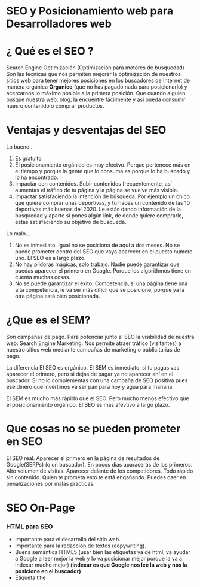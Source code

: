 
# SEO y Posicionamiento web para Desarrolladores web

# ¿ Qué es el SEO ?

Search Engine Optimización (Optimización para motores de busquedad)
Son las técnicas que nos permiten mejorar la optimización de nuestros sitios web
para tener mejores posiciones en los buscadores de Internet de manera orgánica
**Organico** (que no has pagado nada para posicionarlo)
y acercarnos lo máximo posible a la primera posición. Que cuando alguien busque
nuestra web, blog, la encuentre fácilmente y así pueda consumir nuesro contenido
o comprar productos.

# Ventajas y desventajas del SEO

Lo bueno...

1. Es gratuito
2. El posicionamiento orgánico es muy efectvo. Porque pertenece más en el tiempo y
porque la gente que lo consuma es porque lo ha buscado y lo ha encontrado.
3. Impactar con contenidos. Subir contenidos frecuentemente, así aumentas
el tráfico de tu página y la página se vuelve más visible.
4. Impactar satisfaciendo la intención de búsqueda. Por ejemplo un chico que quiere
comprar unas deportivas, y tu haces un contenido de las 10 deportivas más buenas del 2020.
Le estás dando información de la busquedad y aparte si pones algún link, de donde
quiere comprarlo, estás satisfaciendo su objetivo de busqueda.

Lo malo...

1. No es inmediato. Igual no se posiciona de aquí a dos meses.
No se puede prometer dentro del SEO que vaya aparecer en el puesto numero uno.
El SEO es a largo plazo.
2. No hay píldoras mágicas, solo trabajo. Nadie puede garantizar que puedas aparecer el primero en Google.
Porque los algorithmos tiene en cuenta muchas cosas.
3. No se puede garantizar el éxito. Competencia, si una página tiene una alta competencia, le va ser más dificil que
se posicione, porque ya la otra página está bien posicionada.

# ¿Que es el SEM?

Son campañas de pago.
Para potenciar junto al SEO la visibilidad de nuestra web.
Search Engine Marketing. Nos permite atraer tráfico (visitantes) a nuestro sitios web mediante
campañas de marketing o publicitarias de pago.

La diferencia
El SEO es orgánico.
El SEM es inmediato, si tu pagas vas aparecer el primero, pero si dejas de pagar
ya no aparecer ahí en el buscador. Si no lo complementas con una campaña de SEO positiva
pues ese dinero que invertimos va ser pan para hoy y agua para mañana.

El SEM es mucho más rápido que el SEO. Pero mucho menos efectivo que el posicionamiento orgánico.
El SEO es más afevtivo a largo plazo.

# Que cosas no se pueden prometer en SEO

El SEO real.
Aparecer el primero en la página de resultados de Google(SERPs) (o un buscador).
En pocos días aparacerás de los primeros.
Alto volumen de visitas.
Aparecer delante de los competidores.
Todo rápido sin contenido.
Quien te prometa esto te está engañando.
Puedes caer en penalizaciones por malas practicas.

# SEO On-Page

### HTML para SEO

- Importante para el desarrollo del sitio web.
- Importante para la redacción de textos (copywriting).
- Buena semántica HTML5 (usar bien las etiquetas ya de html, va ayudar a Google
a leer mejor la web y lo va posicionar mejor porque la va a indexar mucho mejor)
**(indexar es que Google nos lee la web y nos la posicione en el buscador)**
- Etiqueta title <title>
- Etiquetas <meta> -title, description, keywords y robots
- Jerarquía de < h1 > (único) < h2 >< h3...6 > (muchos)
- Párrafos <p> y listas <ul><ol>
- Negritas <strong> (sin pasarnos)
- Enlaces - Atributo nofollow en links no relevantes.
  El addschortext (texto que hay dentro de un enlace). Poner ahí una palabra clave
  Pero interesante en definirle el atributo **nofollow**, para deirle que no lo indexe.
  Por ejemplo poner un enlace de un producto de amazon que realmente no está en tu web
  y no quieres que se indexe, pues definirle el atributo nofollow.
- Enlaces - Atributo rel="canonical" para el link más relevante y tenga cierto peso
  para indexarlo.
- Enlaces con atributo title. Y en ese title poner la palabra clave del articulo al que apunta.
- Enlaces con texto relevante (titulo)
- Imágenes con atributo ALT. y tambien el titulo.
- Imágenes con nombre descriptivo y con tamaño reducido. (compressor.io o compresspng.com)
- Reduce al mínimo el código en línea y spaghetti.

### Optimización del sitio web

Mejorar la velocidad de las webs.
- Google analitycs (head) y search console configurado. Herramienta interesante para ver que cosas
está funcionando en nuestra web. Hay que registrarse y nos da un código que tenemos que poner en el head.
- URLs limpias y amigables.
- URLs cuanto más cortas y concretas. Ajustada a la palabra clave.
- Sitio web rápido (más adelante).
- Responsive web design.
- robots.txt (manual). Es un achivo que le indica a Google que queremos que indexe y que no.
  Ejemplo de un archivo robots.txt (https://www.genbeta.com/robots.txt)

        #
        # robots.txt
        #

        # First, this is the
        # robots.txt from http://www.wikipedia.org/ for "other" robots
        # Thanks Wikipedians!
        #
        # Please note: There are a lot of pages on this site, and there are
        # some misbehaved spiders out there that go _way_ too fast. If you're
        # irresponsible, your access to the site may be blocked.
        #
        #User-agent: Mediapartners-Google*
        #Disallow:

        User-agent: Orthogaffe
        Disallow: /

        # Crawlers that are kind enough to obey, but which we'd rather not have
        # unless they're feeding search engines.
        User-agent: UbiCrawler
        Disallow: /

        User-agent: DOC
        Disallow: /

        User-agent: Zao
        Disallow: /

        User-agent: gsa-crawler
        Disallow: /

        # Some bots are known to be trouble, particularly those designed to copy
        # entire sites. Please obey robots.txt.
        User-agent: sitecheck.internetseer.com
        Disallow: /

        User-agent: Zealbot
        Disallow: /

        User-agent: MSIECrawler
        Disallow: /

        User-agent: SiteSnagger
        Disallow: /

        User-agent: WebStripper
        Disallow: /

        User-agent: WebCopier
        Disallow: /

        User-agent: Fetch
        Disallow: /

        User-agent: Offline Explorer
        Disallow: /

        User-agent: Teleport
        Disallow: /

        User-agent: TeleportPro
        Disallow: /

        User-agent: WebZIP
        Disallow: /

        User-agent: linko
        Disallow: /

        User-agent: HTTrack
        Disallow: /

        User-agent: Microsoft.URL.Control
        Disallow: /

        User-agent: Xenu
        Disallow: /

        User-agent: larbin
        Disallow: /

        User-agent: libwww
        Disallow: /

        User-agent: ZyBORG
        Disallow: /

        User-agent: Download Ninja
        Disallow: /

        # Sorry, wget in its recursive mode is a frequent problem.
        # Please read the man page and use it properly; there is a
        # --wait option you can use to set the delay between hits,
        # for instance.
        #
        User-agent: wget
        Disallow: /

        #
        # The 'grub' distributed client has been *very* poorly behaved.
        #
        User-agent: grub-client
        Disallow: /

        #
        # Doesn't follow robots.txt anyway, but...
        #
        User-agent: k2spider
        Disallow: /

        #
        # Hits many times per second, not acceptable
        # http://www.nameprotect.com/botinfo.html
        User-agent: NPBot
        Disallow: /

        # A capture bot, downloads gazillions of pages with no public benefit
        # http://www.webreaper.net/
        User-agent: WebReaper
        Disallow: /

        User-agent: CNCDialer
        Disallow: /

        User-agent: Maxthon
        Disallow: /

        User-agent: MJ12bot
        Disallow: /

        User-agent: Slurp
        Disallow: /

        User-agent: Screaming Frog SEO Spider
        Disallow: /

        User-agent: *
        Allow: /.well-known/*
        Disallow: /wp-content/
        Disallow: /wp-admin/
        Disallow: /wp-includes/
        Disallow: /wpi/
        Disallow: /trackback/
        Disallow: /*/*/*/feed.xml
        Allow: /retro/*
        Disallow: /retro
        Disallow: /login.php/
        Disallow: /frontend.php/
        Disallow: /api/1.0/migration
        Disallow: /server
        Disallow: /queue
        Disallow: /mobile.php/
        Disallow: /app.php/
        Disallow: /main.php/
        Disallow: /redirect
        Disallow: /approve
        Disallow: /duplicate
        Disallow: /1018282
        Disallow: /api/
        Disallow: /c/
        Disallow: /morepostcomments
        Disallow: /offtopic
        Disallow: /p/
        Disallow: /pda
        Disallow: /tracker

        Sitemap: https://www.genbeta.com/sitemap_news.xml
        Sitemap: https://www.genbeta.com/club/sitemap.xml
        Sitemap: https://www.genbeta.com/sitemap_index.xml
        Sitemap: https://www.genbeta.com/2019/sitemap_galleries.xml
        Sitemap: https://www.genbeta.com/2018/sitemap_galleries.xml
        Sitemap: https://www.genbeta.com/2017/sitemap_galleries.xml
        Sitemap: https://www.genbeta.com/2016/sitemap_galleries.xml
        Sitemap: https://www.genbeta.com/2015/sitemap_galleries.xml
        
- Sitemap.xml (Se pueden generar instalando plugins o con xml-sitemaps.com)
  El sitemap tiene todas las urls de nuestra web.
- Subir sitemap a Google (mediante el search console). Lo podemos tener en nuestra web generado en la raiz del proyecto.
  Podemos directamente subir el archivo a Google mediante el search console, así a la hora de indexer lo va hacer mucho más
  rápido y por ellos nos colocará mucho más arriba.
- No hay URLs que lleven a ningún sitio (404). ¿Como podemos ver que nuestras página tiene urls 404?
- Redirecciones 301 (.htaccess) En el archivo escribimos las redirecciones y ese archivo lo encontramos en el directorio principal         también. (Redirect 301 /Blog /blog). Blog sería la página 404 y e blog sería la página a la que direccionamos.
- Añadir rel="prev" y rel="next" en paginaciones (no tan importante)
- HTTPs activado. Tener activado el sistema HTTP de seguridad. Si no lo tenemos Google, nos va a penalizar.
  Normalmente, en los hosting ya viene incluido y no tener que hacer mucho. Se puede redirigir las peticiones http a un https con un        plugings.
- Dominio global. Si quieres llegar a todo el mundo es importante que uses un dominio global. (.com / .net / .org)
- Fácil navegación en el sitio (menús, breadcrumbs, sidebar con enlaces internos).
- Página 404 útil. Siempre las mínimas posibles, pero si necesitamos alguna, que tenga documentación dentro para que pueda redirigirse
  o algo para que no quede tan vacia.
  
### Mejorar la velocidad de una web.

- Hosting / servidor más rápido. Que la velocidad de carga o en el ping sea lo más rápido posible.
- Cache de consultas. Podemos guargar en la cache la información de peticiones que se hagan por primera vez y luego
  ir preguntando si existe esa información en la cache, para no tener que volver hacer ninguna otra petición y todo sea
  más rápido.
- Cache de vistas hace más o menos lo mismo que como el de consulta, pero lo qe guarda es un html ya renderizado anteriormente, con       todos los estilos, datos comprimidos... El primero que habra la página, va tardar pues 4 o 5 segundos, pero una vez en la cache, ya no   se tendran que hcaer tantas peticiones.
- Comprimir imágenes para que no pesen tanto. (compressor.io, compresspng). Se pueden instalar paquetes y librerias para optimizar al     subirla.
- Comprimir librerías y código / uso de cdn (en vez de tener la librería local en nuestro archivos, podemos hacer uso de los cdn, que     son link donde ya nos dan el código comprimido).
- Reducir efectos visuales. (velocidad de carga es más lenta)
- Reducir imágenes grandes.
- Reduce anuncios y botones sociales.
- Quitar o innecesario (menos elementos en la página, mejor rendimiento).
- Compresion gzip. Comprimir las peticiones hace que vaya más rápido a nivel de http. Se puede activarlo en el .htaccedd.
- PHP7

### Google Page Speed

Primero haya que ver que nuestras paginas no se cargen en más de 3 segundos.
Despues podemos ir a la página de Google Page Speed 
y escribiendo nuestro sitio web podemos hacer un análisis de rendecización.
Nos va a devolver que es lo que podemos renderizar mejor.

### Contenido

#### ¿Que es una palabra clave? (keywords)

Palabra o frases que la gente busca.
A más especifica (vertical) menor volumen de búsquedas (long tail), pero nos va a posicionar mucho mejor.
A más genérica mayor volumen de búsqueda (genéricas) pero es mucho más dificil posicionarla, porque ya hay muchos competidores usado esas palabras genéricas.

#### Búsqueda de palabras clave. "zapatillas baloncesto 2019"

- ¿De que quiero hablar?
- ¿Como lo buscaría yo? Me pongo en la piel del usuario
- Google, sugerencias y pies de página.
- Google Trends. Muy útil para ver cuales son la busquedad más usadas.
- https://keywordtool.io/ (Nos busca palabras derivadas y las más usuadas por buscadores).

#### Buscando palabras clave.

- Domain score. Comn neilpatel.com Es muy dificil ponernos por encima de páginas que tienen un Domain score muy alto.
  Volumen de busquedad muy bajo, pero teniendo una dificulta de posicionamiento baja, ahí tenemos una oportunidad.
  Nos permite saber que por ciento de posibilidades tenemos para posicionarnos en Google.
  https://app.neilpatel.com/es/ubersuggest
- Surfea la tendencia
- https://answerthepublic.com
- No te preocupes demasiado, más crear y menos pensar.
  
#### Lo más importante del SEO + Google Search Console

Lo importante: CONTENIDO (más que las palabras claves)

- Intención de búsqueda (keyword research). Que ese contenido lo busca, lo encuentre y lo consuma.
- Título con la palabra clave.
- Primer párrafo con palabra clave.
- Artículos con mínimo 300 palabras.
- Repetir la palabra clave 5 o 6 veces, no más.
- Usar sinónimos y palabras claves derivadas o relacionadas. Google Search Console.
- Contenido de calidad, piensa en el usuario.
- Imágenes con atributo alt y enlances con atributo title + keywords.

#### + cosas para crear contenido

- Hacer uso de negritas con sentido.
- Hacer bien uso de los subtítutlos (h2,h3). Una buena jerarquía.
- Hacer artículos tipo listado o top.
- Añadir videos + retención. Hace que el usuario se quede más tiempo en la página y así lo vea Google.
- Contenido evergreen (perdurable). Tu creas un articulo o producto que siempre este busando la gente. Siempre se está buscando,
  igual no es la tendencia, pero siempre se va a buscar. (evergreen vs tendencia)
- Buena categorización.

#### Optimizar contenidos de la web

- URL limpia, concreta y única.
- URL con keyword.
- Una keyword por página.
- Título y descripción únicos.
- La keyword está en el títutlo y la description.
- Tiene que estar en el h1.
- La keyword esta en el texto del articulo.
- No hay más de una página con la misma keyword. Google no va saber cual posicionar bien. Tener un articulo por palabra clave.

#### Como crear contenido de calidad

Directrices generales:
- Contenido único, exclusivo, útil y actual.
- Buena estructura de encabezado.
- Fácil de leer y sin faltas de ortografía.
- Añadir fotos y videos.
- Céntrate en el usuario, dale lo que necesita.
- Artículo largos (más de 300 palabras).
- Evergreen (no caduca).
- Campo semántico (palabras relacionadas temática).

#### Como aumentar las visitas y el trafico usando el CTR

- CTR (Click Through Rate) numero de clicks a nuestro contenido. El porcentaje de clicks.
- Click / Impresiones = CTR (a mayor CTR, mejor posicionamiento)
- Título informativo, con llamada a la acción, provocativo (clickbait, cebo de clicks).



Lo importate: el contenido.
Optimizar el contenido.
Como crear contenido de calidad.

### Conseguir más trafico

### Motivos de penalización

### Cosas que perjudican al SEO







# SEO Off-Page

# Como indexar webs

# Factores extra para posicionamiento web

# SEO Práctico

# Posicionarte en los buscadores y tener + visitas

